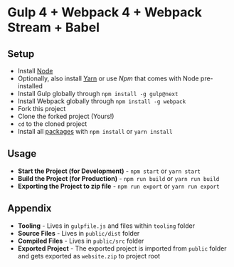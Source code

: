 # Gulp 4 + Webpack 4 + Webpack Stream + Babel

## Setup

- Install [Node](https://nodejs.org/)
- Optionally, also install [Yarn](https://yarnpkg.com/) or use *Npm* that comes with Node pre-installed
- Install Gulp globally through `npm install -g gulp@next`
- Install Webpack globally through `npm install -g webpack`
- Fork this project
- Clone the forked project (Yours!)
- `cd` to the cloned project
- Install all [packages](./package.json) with `npm install` or `yarn install`

## Usage

- **Start the Project (for Development)** - `npm start` or `yarn start`
- **Build the Project (for Production)** - `npm run build` or `yarn run build`
- **Exporting the Project to zip file** - `npm run export` or `yarn run export`

## Appendix

- **Tooling** - Lives in `gulpfile.js` and files within `tooling` folder
- **Source Files** - Lives in `public/dist` folder
- **Compiled Files** - Lives in `public/src` folder
- **Exported Project** - The exported project is imported from `public` folder and gets exported as `website.zip` to project root
